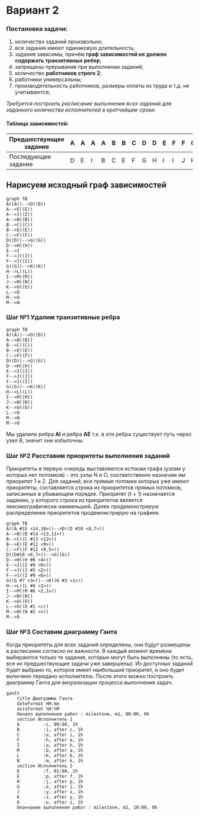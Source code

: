 # Вариант 2

### Постановка задачи:
1. количество заданий произвольно;
2. все задания имеют одинаковую длительность;
3. задания зависимы, причём **граф зависимостей не должен содержать транзитивных ребер**;
4. запрещены прерывания при выполнении заданий;
5. количество **работников строго 2**;
6. работники универсальны;
7. производительность работников, размеры оплаты из труда и т.д. не учитываются;

*Требуется построить расписание выполнения всех заданий для заданного 
количества исполнителей в кратчайшие сроки.*

#### Таблица зависимостей:

| Предшествующее задание | A | A | A | A | B | B | C | D | D | E | F | F | G | H | I | J | K | L | M | M |
|------------------------|---|---|---|---|---|---|---|---|---|---|---|---|---|---|---|---|---|---|---|---|
| Последующее задание    | D | E | I | B | C | E | F | G | H | I | I | J | K | L | M | N | O | O | O | N |

## Нарисуем исходный граф зависимостей

```mermaid
graph TB
A((A))-->D((D))
A-->E((E))
A-->I((I))
A-->B((B))
B-->C((C))
B-->E((E))
C-->F((F))
D((D))-->G((G))
D-->H((H))
E-->I
F-->J((J))
F-->I((I))
G((G))-->K((K))
H-->L((L))
I-->M((M))
J-->N((N))
K-->O((O))
L-->O
M-->O
M-->N
```

### Шаг №1 Удалим транзитивные ребра
```mermaid
graph TB
A((A))-->D((D))
A-->B((B))
B-->C((C))
B-->E((E))
C-->F((F))
D((D))-->G((G))
D-->H((H))
E-->I((I))
F-->J((J))
F-->I((I))
G((G))-->K((K))
H-->L((L))
I-->M((M))
J-->N((N))
K-->O((O))
L-->O
M-->N
M-->O
```
Мы удалили ребра **AI** и ребра **AE** т.к. в эти ребра существует путь через узел B, значит они избыточны.

### Шаг №2 Расставим приоритеты выполнения заданий
Приоритеты в первую очередь выставляются истокам графа (узлам у которых нет потомков) - это узлы N и O, соответственно назначим им приоритет 1 и 2.
Для заданий, все прямые потомки которых уже имеют приоритеты, составляется строка из приоритетов прямых потомков, записанных в убывающем порядке. Приоритет (t + 1) назначается заданию, у которого строка из приоритетов является лексикографически наименьшей.
Далее продемонстрирую распределение приоритетов продемонстрирую на графике.

```mermaid
graph TB
A((A #15 <14,10>))-->D((D #10 <8,7>))
A-->B((B #14 <13,11>))
B-->C((C #13 <12>))
B-->E((E #11 <9>))
C-->F((F #12 <9,5>))
D((D#10 <8,7>))-->G((G))
D-->H((H #8 <4>))
E-->I((I #9 <6>))
F-->J((J #5 <2>))
F-->I((I #9 <6>))
G((G #7 <3>))-->K((K #3 <1>))
H-->L((L #4 <1>))
I-->M((M #6 <2,1>))
J-->N((N))
K-->O((O))
L-->O((O #1 <>))
M-->N((N #2 <>))
M-->O
```

### Шаг №3 Составим диаграмму Ганта
Когда приоритеты для всех заданий определены, они будут размещены в расписании согласно их важности. В каждый момент времени выбираются только те задания, которые могут быть выполнены (то есть, все их предшествующие задачи уже завершены). Из доступных заданий будет выбрано то, которое имеет наибольший приоритет, и оно будет включено передано исполнителю. После этого можно построить диаграмму Ганта для визуализации процесса выполнения задач.

```mermaid
gantt
    title Диаграмма Ганта
    dateFormat HH:mm    
    axisFormat %H:%M
    Начало выполнения работ : milestone, m1, 00:00, 0h
    section Исполнитель 1
    A         :c, 00:00, 1h
    B         :i, after c, 1h    
    C         :e, after i, 1h    
    F         :h, after e, 1h
    I         :a, after h, 1h
    M         :b, after a, 1h
    L         :k, after b, 1h
    N         :m, after k, 1h
    section Исполнитель 2
    D         :f, 01:00, 1h
    E         :p, after f, 1h  
    H         :j, after p, 1h  
    G         :x, after j, 1h  
    J         :y, after x, 1h
    K         :z, after y, 1h
    O         :o, after z, 1h
    Окончание выполнения работ : milestone, m2, 10:00, 0h
```
